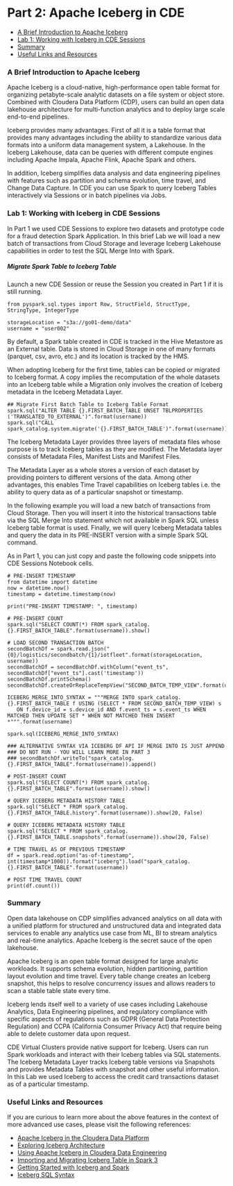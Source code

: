 # Part 2: Apache Iceberg in CDE

* [A Brief Introduction to Apache Iceberg](https://github.com/pdefusco/CDE_Banking_HOL_MKT/blob/main/step_by_step_guides/english/part_02_iceberg.md#a-brief-introduction-to-apache-iceberg)
* [Lab 1: Working with Iceberg in CDE Sessions](https://github.com/pdefusco/CDE_Banking_HOL_MKT/blob/main/step_by_step_guides/english/part_02_iceberg.md#lab-1-working-with-iceberg-in-cde-sessions)
* [Summary](https://github.com/pdefusco/CDE_Banking_HOL_MKT/blob/main/step_by_step_guides/english/part_02_iceberg.md#summary)
* [Useful Links and Resources](https://github.com/pdefusco/CDE_Banking_HOL_MKT/blob/main/step_by_step_guides/english/part_02_iceberg.md#useful-links-and-resources)

### A Brief Introduction to Apache Iceberg

Apache Iceberg is a cloud-native, high-performance open table format for organizing petabyte-scale analytic datasets on a file system or object store. Combined with Cloudera Data Platform (CDP), users can build an open data lakehouse architecture for multi-function analytics and to deploy large scale end-to-end pipelines.

Iceberg provides many advantages. First of all it is a table format that provides many advantages including the ability to standardize various data formats into a uniform data management system, a Lakehouse. In the Iceberg Lakehouse, data can be queries with different compute engines including Apache Impala, Apache Flink, Apache Spark and others.

In addition, Iceberg simplifies data analysis and data engineering pipelines with features such as partition and schema evolution, time travel, and Change Data Capture. In CDE you can use Spark to query Iceberg Tables interactively via Sessions or in batch pipelines via Jobs.

### Lab 1: Working with Iceberg in CDE Sessions

In Part 1 we used CDE Sessions to explore two datasets and prototype code for a fraud detection Spark Application. In this brief Lab we will load a new batch of transactions from Cloud Storage and leverage Iceberg Lakehouse capabilities in order to test the SQL Merge Into with Spark.

##### Migrate Spark Table to Iceberg Table

Launch a new CDE Session or reuse the Session you created in Part 1 if it is still running.

```
from pyspark.sql.types import Row, StructField, StructType, StringType, IntegerType

storageLocation = "s3a://go01-demo/data"
username = "user002"
```

By default, a Spark table created in CDE is tracked in the Hive Metastore as an External table. Data is stored in Cloud Storage in one of many formats (parquet, csv, avro, etc.) and its location is tracked by the HMS.

When adopting Iceberg for the first time, tables can be copied or migrated to Iceberg format. A copy implies the recomputation of the whole datasets into an Iceberg table while a Migration only involves the creation of Iceberg metadata in the Iceberg Metadata Layer.   

```
## Migrate First Batch Table to Iceberg Table Format
spark.sql("ALTER TABLE {}.FIRST_BATCH_TABLE UNSET TBLPROPERTIES ('TRANSLATED_TO_EXTERNAL')".format(username))
spark.sql("CALL spark_catalog.system.migrate('{}.FIRST_BATCH_TABLE')".format(username))
```

The Iceberg Metadata Layer provides three layers of metadata files whose purpose is to track Iceberg tables as they are modified. The Metadata layer consists of Metadata Files, Manifest Lists and Manifest Files.

The Metadata Layer as a whole stores a version of each dataset by providing pointers to different versions of the data. Among other advantages, this enables Time Travel capabilities on Iceberg tables i.e. the ability to query data as of a particular snapshot or timestamp.

In the following example you will load a new batch of transactions from Cloud Storage. Then you will insert it into the historical transactions table via the SQL Merge Into statement which not available in Spark SQL unless Iceberg table format is used. Finally, we will query Iceberg Metadata tables and query the data in its PRE-INSERT version with a simple Spark SQL command.

As in Part 1, you can just copy and paste the following code snippets into CDE Sessions Notebook cells.

```
# PRE-INSERT TIMESTAMP
from datetime import datetime
now = datetime.now()
timestamp = datetime.timestamp(now)

print("PRE-INSERT TIMESTAMP: ", timestamp)
```

```
# PRE-INSERT COUNT
spark.sql("SELECT COUNT(*) FROM spark_catalog.{}.FIRST_BATCH_TABLE".format(username)).show()
```
```
# LOAD SECOND TRANSACTION BATCH
secondBatchDf = spark.read.json("{0}/logistics/secondbatch/{1}/iotfleet".format(storageLocation, username))
secondBatchDf = secondBatchDf.withColumn("event_ts", secondBatchDf["event_ts"].cast('timestamp'))
secondBatchDf.printSchema()
secondBatchDf.createOrReplaceTempView("SECOND_BATCH_TEMP_VIEW".format(username))
```

```
ICEBERG_MERGE_INTO_SYNTAX = """MERGE INTO spark_catalog.{}.FIRST_BATCH_TABLE f USING (SELECT * FROM SECOND_BATCH_TEMP_VIEW) s
   ON f.device_id = s.device_id AND f.event_ts = s.event_ts WHEN MATCHED THEN UPDATE SET * WHEN NOT MATCHED THEN INSERT *""".format(username)

spark.sql(ICEBERG_MERGE_INTO_SYNTAX)
```

```
### ALTERNATIVE SYNTAX VIA ICEBERG DF API IF MERGE INTO IS JUST APPEND
### DO NOT RUN - YOU WILL LEARN MORE IN PART 3
### secondBatchDf.writeTo("spark_catalog.{}.FIRST_BATCH_TABLE".format(username)).append()
```

```
# POST-INSERT COUNT
spark.sql("SELECT COUNT(*) FROM spark_catalog.{}.FIRST_BATCH_TABLE".format(username)).show()
```

```
# QUERY ICEBERG METADATA HISTORY TABLE
spark.sql("SELECT * FROM spark_catalog.{}.FIRST_BATCH_TABLE.history".format(username)).show(20, False)
```

```
# QUERY ICEBERG METADATA HISTORY TABLE
spark.sql("SELECT * FROM spark_catalog.{}.FIRST_BATCH_TABLE.snapshots".format(username)).show(20, False)
```

```
# TIME TRAVEL AS OF PREVIOUS TIMESTAMP
df = spark.read.option("as-of-timestamp", int(timestamp*1000)).format("iceberg").load("spark_catalog.{}.FIRST_BATCH_TABLE".format(username))

# POST TIME TRAVEL COUNT
print(df.count())
```

### Summary

Open data lakehouse on CDP simplifies advanced analytics on all data with a unified platform for structured and unstructured data and integrated data services to enable any analytics use case from ML, BI to stream analytics and real-time analytics. Apache Iceberg is the secret sauce of the open lakehouse.

Apache Iceberg is an open table format designed for large analytic workloads. It supports schema evolution, hidden partitioning, partition layout evolution and time travel. Every table change creates an Iceberg snapshot, this helps to resolve concurrency issues and allows readers to scan a stable table state every time.

Iceberg lends itself well to a variety of use cases including Lakehouse Analytics, Data Engineering pipelines, and regulatory compliance with specific aspects of regulations such as GDPR (General Data Protection Regulation) and CCPA (California Consumer Privacy Act) that require being able to delete customer data upon request.

CDE Virtual Clusters provide native support for Iceberg. Users can run Spark workloads and interact with their Iceberg tables via SQL statements. The Iceberg Metadata Layer tracks Iceberg table versions via Snapshots and provides Metadata Tables with snapshot and other useful information. In this Lab we used Iceberg to access the credit card transactions dataset as of a particular timestamp.

### Useful Links and Resources

If you are curious to learn more about the above features in the context of more advanced use cases, please visit the following references:

* [Apache Iceberg in the Cloudera Data Platform](https://docs.cloudera.com/cdp-public-cloud/cloud/cdp-iceberg/topics/iceberg-in-cdp.html)
* [Exploring Iceberg Architecture](https://github.com/pdefusco/Exploring_Iceberg_Architecture)
* [Using Apache Iceberg in Cloudera Data Engineering](https://docs.cloudera.com/data-engineering/cloud/manage-jobs/topics/cde-using-iceberg.html)
* [Importing and Migrating Iceberg Table in Spark 3](https://docs.cloudera.com/data-engineering/cloud/manage-jobs/topics/cde-iceberg-import-migrate-table.html)
* [Getting Started with Iceberg and Spark](https://iceberg.apache.org/docs/latest/spark-getting-started/)
* [Iceberg SQL Syntax](https://iceberg.apache.org/docs/latest/spark-queries/)
